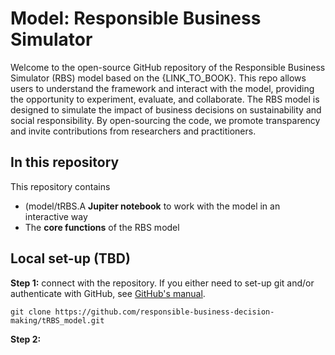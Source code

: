 # Model: Responsible Business Simulator

Welcome to the open-source GitHub repository of the Responsible Business Simulator (RBS) model based on the {LINK_TO_BOOK}. 
This repo allows users to understand the framework and interact with the model, providing the opportunity to experiment, 
evaluate, and collaborate. The RBS model is designed to simulate the impact of business decisions on sustainability 
and social responsibility. By open-sourcing the code, we promote transparency and invite contributions from 
researchers and practitioners.

## In this repository
This repository contains 
- (model/tRBS.A **Jupiter notebook** to work with the model in an interactive way
- The **core functions** of the RBS model

## Local set-up (TBD)

**Step 1:** connect with the repository. If you either need to set-up git and/or 
authenticate with GitHub, see [GitHub's manual](https://docs.github.com/en/get-started/quickstart/set-up-git).
```
git clone https://github.com/responsible-business-decision-making/tRBS_model.git
```

**Step 2:**
